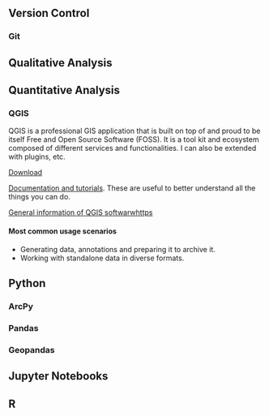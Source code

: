 ## Version Control

### Git

## Qualitative Analysis

## Quantitative Analysis

### QGIS
QGIS is a professional GIS application that is built on top of and proud to be itself Free and Open Source Software (FOSS).
It is a tool kit and ecosystem composed of different services and functionalities. I can also be extended with plugins, etc.

[Download](https://qgis.org/en/site/index.html)

[Documentation and tutorials](https://www.qgistutorials.com/en/index.html). These are useful to better understand all the things you can do.

[General information of QGIS softwarwhttps](//en.wikipedia.org/wiki/QGIS)

#### Most common usage scenarios
- Generating data, annotations and preparing it to archive it.
- Working with standalone data in diverse formats.

## Python
### ArcPy
### Pandas
### Geopandas

## Jupyter Notebooks

## R

